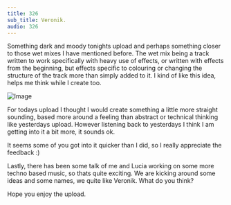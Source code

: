 ```yaml
---
title: 326
sub_title: Veronik.
audio: 326
---
```


Something dark and moody tonights upload and perhaps something closer to those wet mixes I have mentioned before. The wet mix being a track written to work specifically with heavy use of effects, or written with effects from the beginning, but effects specific to colouring or changing the structure of the track more than simply added to it. I kind of like this idea, helps me think while I create too.

![Image](/assets/img/Snd-326.png)

For todays upload I thought I would create something a little more straight sounding, based more around a feeling than abstract or technical thinking like yesterdays upload. However listening back to yesterdays I think I am getting into it a bit more, it sounds ok.

It seems some of you got into it quicker than I did, so I really appreciate the feedback :)

Lastly, there has been some talk of me and Lucia working on some more techno based music, so thats quite exciting. We are kicking around some ideas and some names, we quite like Veronik. What do you think?

Hope you enjoy the upload.